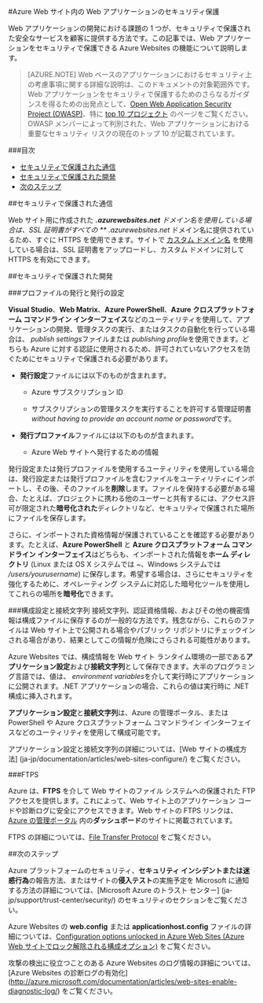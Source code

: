 ﻿<properties 
	pageTitle="Azure の Web サイトのセキュリティ保護" 
	description="Azure の Web サイトをセキュリティで保護する方法について説明します。" 
	services="web-sites" 
	documentationCenter="" 
	authors="blackmist" 
	manager="wpickett" 
	editor=""/>

<tags 
	ms.service="web-sites" 
	ms.workload="web" 
	ms.tgt_pltfrm="na" 
	ms.devlang="multiple" 
	ms.topic="article" 
	ms.date="09/17/2014" 
	ms.author="larryfr"/>


#Azure Web サイト内の Web アプリケーションのセキュリティ保護

Web アプリケーションの開発における課題の 1 つが、セキュリティで保護された安全なサービスを顧客に提供する方法です。この記事では、Web アプリケーションをセキュリティで保護できる Azure Websites の機能について説明します。

> [AZURE.NOTE] Web ベースのアプリケーションにおけるセキュリティ上の考慮事項に関する詳細な説明は、このドキュメントの対象範囲外です。Web アプリケーションをセキュリティで保護するためのさらなるガイダンスを得るための出発点として、[Open Web Application Security Project (OWASP)]( https://www.owasp.org/index.php/Main_Page)、特に [top 10 プロジェクト](https://www.owasp.org/index.php/Category:OWASP_Top_Ten_Project) のページをご覧ください。OWASP メンバーによって判別された、Web アプリケーションにおける重要なセキュリティ リスクの現在のトップ 10 が記載されています。

###目次

* [セキュリティで保護された通信](#https)
* [セキュリティで保護された開発](#develop)
* [次のステップ](#next)
 
##<a name="https"></a>セキュリティで保護された通信

Web サイト用に作成された ***.azurewebsites.net** ドメイン名を使用している場合は、SSL 証明書がすべての ** *.azurewebsites.net** ドメイン名に提供されているため、すぐに HTTPS を使用できます。サイトで [カスタム ドメイン名](http://azure.microsoft.com/documentation/articles/web-sites-custom-domain-name/) を使用している場合は、SSL 証明書をアップロードし、カスタム ドメインに対して HTTPS を有効にできます。

##<a name="develop"></a>セキュリティで保護された開発 

###プロファイルの発行と発行の設定

**Visual Studio**、**Web Matrix**、**Azure PowerShell**、**Azure クロスプラットフォーム コマンドライン インターフェイス**などのユーティリティを使用して、アプリケーションの開発、管理タスクの実行、またはタスクの自動化を行っている場合は、 *publish settings*ファイルまたは *publishing profile*を使用できます。どちらも Azure に対する認証に使用されるため、許可されていないアクセスを防ぐためにセキュリティで保護される必要があります。

* **発行設定**ファイルには以下のものが含まれます。

	* Azure サブスクリプション ID

	* サブスクリプションの管理タスクを実行することを許可する管理証明書 *without having to provide an account name or password*です。

* **発行プロファイル**ファイルには以下のものが含まれます。

	* Azure Web サイトへ発行するための情報

発行設定または発行プロファイルを使用するユーティリティを使用している場合は、発行設定または発行プロファイルを含むファイルをユーティリティにインポートし、その後、そのファイルを**削除**します。ファイルを保持する必要がある場合、たとえば、プロジェクトに携わる他のユーザーと共有するには、アクセス許可が限定された**暗号化された**ディレクトリなど、セキュリティで保護された場所にファイルを保存します。

さらに、インポートされた資格情報が保護されていることを確認する必要があります。たとえば、**Azure PowerShell** と **Azure クロスプラットフォーム コマンドライン インターフェイス**はどちらも、インポートされた情報を**ホーム ディレクトリ** (Linux または OS X システムでは *~*、Windows システムでは */users/yourusername*) に保存します。希望する場合は、さらにセキュリティを強化するために、オペレーティング システムに対応した暗号化ツールを使用してこれらの場所を**暗号化**できます。

###構成設定と接続文字列
接続文字列、認証資格情報、およびその他の機密情報は構成ファイルに保存するのが一般的な方法です。残念ながら、これらのファイルは Web サイト上で公開される場合やパブリック リポジトリにチェックインされる場合があり、結果としてこの情報が危険にさらされる可能性があります。

Azure Websites では、構成情報を Web サイト ランタイム環境の一部である**アプリケーション設定**および**接続文字列**として保存できます。大半のプログラミング言語では、値は、 *environment variables*を介して実行時にアプリケーションに公開されます。.NET アプリケーションの場合、これらの値は実行時に .NET 構成に挿入されます。

**アプリケーション設定**と**接続文字列**は、Azure の管理ポータル、または PowerShell や Azure クロスプラットフォーム コマンドライン インターフェイスなどのユーティリティを使用して構成可能です。

アプリケーション設定と接続文字列の詳細については、[Web サイトの構成方法] (ja-jp/documentation/articles/web-sites-configure/) をご覧ください。

###FTPS

Azure は、**FTPS** を介して Web サイトのファイル システムへの保護された FTP アクセスを提供します。これによって、Web サイト上のアプリケーション コードや診断ログに安全にアクセスできます。Web サイトの FTPS リンクは、[Azure の管理ポータル](https://manage.windowsazure.com) 内の**ダッシュボード**のサイトに掲載されています。

FTPS の詳細については、[File Transfer Protocol](http://en.wikipedia.org/wiki/File_Transfer_Protocol) をご覧ください。

##次のステップ

Azure プラットフォームのセキュリティ、**セキュリティ インシデントまたは迷惑行為**の報告方法、またはサイトの**侵入テスト**の実施予定を Microsoft に通知する方法の詳細については、[Microsoft Azure のトラスト センター] (ja-jp/support/trust-center/security/) のセキュリティのセクションをご覧ください。

Azure Websites の **web.config** または **applicationhost.config** ファイルの詳細については、[Configuration options unlocked in Azure Web Sites (Azure Web サイトでロック解除される構成オプション)](http://azure.microsoft.com/blog/2014/01/28/more-to-explore-configuration-options-unlocked-in-windows-azure-web-sites/) をご覧ください。

攻撃の検出に役立つことのある Azure Websites のログ情報の詳細については、[Azure Websites の診断ログの有効化] (http://azure.microsoft.com/documentation/articles/web-sites-enable-diagnostic-log/) をご覧ください。


<!--HONumber=42-->
